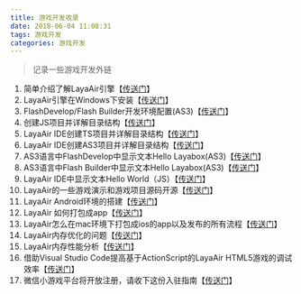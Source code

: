 ```yaml
---
title: 游戏开发收录
date: 2018-06-04 11:08:31
tags: 游戏开发
categories: 游戏开发
---
```

>记录一些游戏开发外链

1. 简单介绍了解LayaAir引擎【[传送门](https://blog.csdn.net/wxq_wuxingquan/article/details/53841234)】
2. LayaAir引擎在Windows下安装【[传送门](https://blog.csdn.net/wxq_wuxingquan/article/details/53925100)】
3. FlashDevelop/Flash Builder开发环境配置(AS3)【[传送门](https://blog.csdn.net/wxq_wuxingquan/article/details/53926408)】
4. 创建JS项目并详解目录结构【[传送门](https://blog.csdn.net/wxq_wuxingquan/article/details/53926432)】
5. LayaAir IDE创建TS项目并详解目录结构【[传送门](https://blog.csdn.net/wxq_wuxingquan/article/details/53926459)】
6. LayaAir IDE创建AS3项目并详解目录结构【[传送门](https://blog.csdn.net/wxq_wuxingquan/article/details/53926473)】
7. AS3语言中FlashDevelop中显示文本Hello Layabox(AS3)【[传送门](https://blog.csdn.net/wxq_wuxingquan/article/details/53926483)】
8. AS3语言中Flash Builder中显示文本Hello Layabox(AS3)【[传送门](https://blog.csdn.net/wxq_wuxingquan/article/details/53926503)】
9. LayaAir IDE中显示文本Hello World（JS）【[传送门](https://blog.csdn.net/wxq_wuxingquan/article/details/53926513)】
10. LayaAir的一些游戏演示和游戏项目源码开源【[传送门](https://blog.csdn.net/wxq_wuxingquan/article/details/53926539)】
11. LayaAir Android环境的搭建【[传送门](https://blog.csdn.net/wxq_wuxingquan/article/details/53926551)】
12. LayaAir 如何打包成app【[传送门](https://blog.csdn.net/wxq_wuxingquan/article/details/53926580)】
13. LayaAir怎么在mac环境下打包成ios的app以及发布的所有流程【[传送门](https://blog.csdn.net/wxq_wuxingquan/article/details/53926596)】
14. LayaAir内存优化的问题【[传送门](https://blog.csdn.net/wxq_wuxingquan/article/details/53926625)】
15. LayaAir内存性能分析【[传送门](https://blog.csdn.net/wxq_wuxingquan/article/details/53926647)】
16. 借助Visual Studio Code提高基于ActionScript的LayaAir HTML5游戏的调试效率【[传送门](http://www.cnblogs.com/wildfirecode/p/6953746.html)】
17. 微信小游戏平台将开放注册，请收下这份入驻指南【[传送门](https://www.ithome.com/html/it/343958.htm)】